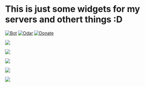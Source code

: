 # This is just some widgets for my servers and othert things :D

 [![Bot](https://img.shields.io/badge/DiscordBot-Yes-green.svg)](https://bot.odar.xyz)
 [![Odar](https://img.shields.io/badge/Made%20by%3A-Odar-brightgreen.svg)](https://odar.xyz)
 [![Donate](https://img.shields.io/badge/Like%20it-Donate-brightgreen.svg)](https://odar.xyz/donate)
 
<p><a href="https://discord.gg/zvvasbc"><img src="https://discordapp.com/api/guilds/298762167388471296/widget.png?"></a></p>
<p><a href="https://discord.gg/zvvasbc"><img src="https://discordapp.com/api/guilds/298762167388471296/widget.png?style=banner1"></a></p>
<p><a href="https://discord.gg/zvvasbc"><img src="https://discordapp.com/api/guilds/298762167388471296/widget.png?style=banner2"></a></p>
<p><a href="https://discord.gg/zvvasbc"><img src="https://discordapp.com/api/guilds/298762167388471296/widget.png?style=banner3"></a></p>
<p><a href="https://discord.gg/zvvasbc"><img src="https://discordapp.com/api/guilds/298762167388471296/widget.png?style=banner4"></a></p>

